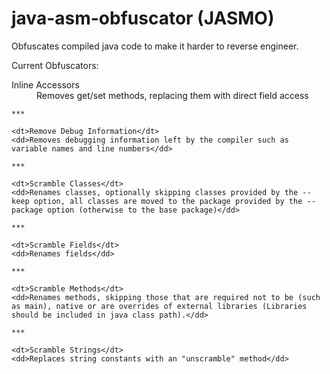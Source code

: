 # java-asm-obfuscator (JASMO)

Obfuscates compiled java code to make it harder to reverse engineer.


Current Obfuscators:
<dl>
    <dt>Inline Accessors<br></dt>
    <dd>Removes get/set methods, replacing them with direct field access</dd>
    
    ***
    
    <dt>Remove Debug Information</dt>
    <dd>Removes debugging information left by the compiler such as variable names and line numbers</dd>
    
    ***
    
    <dt>Scramble Classes</dt>
    <dd>Renames classes, optionally skipping classes provided by the --keep option, all classes are moved to the package provided by the --package option (otherwise to the base package)</dd>
    
    ***
    
    <dt>Scramble Fields</dt>
    <dd>Renames fields</dd>
    
    ***
    
    <dt>Scramble Methods</dt>
    <dd>Renames methods, skipping those that are required not to be (such as main), native or are overrides of external libraries (Libraries should be included in java class path).</dd>
    
    ***
    
    <dt>Scramble Strings</dt>
    <dd>Replaces string constants with an "unscramble" method</dd>
<dl>

